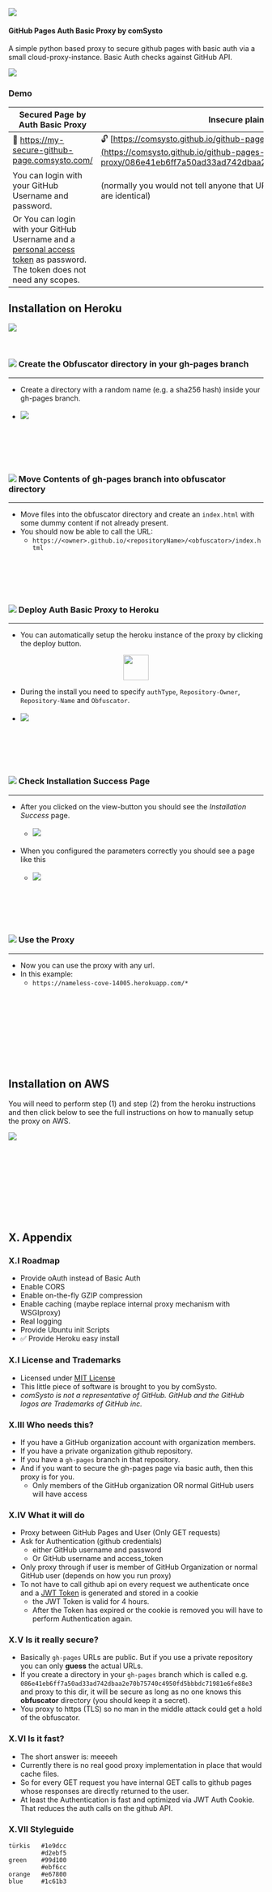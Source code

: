[![](https://comsysto.github.io/github-pages-basic-auth-proxy/public/logo.png)](https://github.com/comsysto/github-pages-basic-auth-proxy)

#### GitHub Pages Auth Basic Proxy by comSysto
A simple python based proxy to secure github pages with basic auth via a small cloud-proxy-instance.
Basic Auth checks against GitHub API. 

 
![](https://comsysto.github.io/github-pages-basic-auth-proxy/public/basic-proxy.svg)

### Demo


| Secured Page by Auth Basic Proxy | Insecure plain GitHub Pages URL |
|--------------------------|-------------------------------|
| :closed_lock_with_key: https://my-secure-github-page.comsysto.com/ | :unlock:  [https://comsysto.github.io/github-pages-basic-auth-proxy/086e4...fe88e3/](https://comsysto.github.io/github-pages-basic-auth-proxy/086e41eb6ff7a50ad33ad742dbaa2e70b75740c4950fd5bbbdc71981e6fe88e3/) |
| You can login with your GitHub Username and password.  |  (normally you would not tell anyone that URL. It is just here that you see that these pages are identical) |
| Or You can login with your GitHub Username and a [personal access token](https://help.github.com/articles/creating-an-access-token-for-command-line-use/) as password. The token does not need any scopes.| |


## Installation on Heroku

![](https://comsysto.github.io/github-pages-basic-auth-proxy/public/beta-warning.svg)

<br>

### ![](https://comsysto.github.io/github-pages-basic-auth-proxy/public/step-bubble-1.svg) Create the Obfuscator directory in your gh-pages branch
<hr>

  * Create a directory with a random name (e.g. a sha256 hash) inside your gh-pages branch. <br>&nbsp;
  * ![](https://comsysto.github.io/github-pages-basic-auth-proxy/public/urls-and-obfuscator-explained.svg)

<br><br><br><br>

### ![](https://comsysto.github.io/github-pages-basic-auth-proxy/public/step-bubble-2.svg) Move Contents of gh-pages branch into obfuscator directory
<hr>

  * Move files into the obfuscator directory and create an `index.html` with some dummy content if not already present.
  * You should now be able to call the URL: 
    * `https://<owner>.github.io/<repositoryName>/<obfuscator>/index.html`

<br><br><br><br>

### ![](https://comsysto.github.io/github-pages-basic-auth-proxy/public/step-bubble-3.svg) Deploy Auth Basic Proxy to Heroku
<hr>

  * You can automatically setup the heroku instance of the proxy by clicking the deploy button.

<p align="center">
  <a href="https://heroku.com/deploy"><img src="https://www.herokucdn.com/deploy/button.svg" height="50" /></a>
</p>

  * During the install you need to specify `authType`, `Repository-Owner`, `Repository-Name` and `Obfuscator`. <br>&nbsp;
  * ![](https://comsysto.github.io/github-pages-basic-auth-proxy/public/heroku-one-click-install.gif)

<br><br><br><br>

### ![](https://comsysto.github.io/github-pages-basic-auth-proxy/public/step-bubble-4.svg) Check Installation Success Page
<hr>

  * After you clicked on the view-button you should see the *Installation Success* page. <br>&nbsp;
    * ![](https://comsysto.github.io/github-pages-basic-auth-proxy/public/heroku-deploy-success.png) <br>&nbsp;
  * When you configured the parameters correctly you should see a page like this <br>&nbsp;
    * ![](https://comsysto.github.io/github-pages-basic-auth-proxy/public/heroku-install-success.png)

<br><br><br><br>

### ![](https://comsysto.github.io/github-pages-basic-auth-proxy/public/step-bubble-5.svg) Use the Proxy
<hr>

  * Now you can use the proxy with any url. 
  * In this example:
    * `https://nameless-cove-14005.herokuapp.com/*`

<br><br><br><br>
<br><br><br><br>

## Installation on AWS

You will need to perform step (1) and step (2) from the heroku instructions and then 
click below to see the full instructions on how to manually setup the proxy on AWS.

[![](https://comsysto.github.io/github-pages-basic-auth-proxy/public/aws-logo.png)](./doc/Howto-Install-on-AWS.md)


<br><br><br><br>
<br><br><br><br>

## X. Appendix

### X.I Roadmap

  * Provide oAuth instead of Basic Auth
  * Enable CORS
  * Enable on-the-fly GZIP compression
  * Enable caching (maybe replace internal proxy mechanism with WSGIproxy)
  * Real logging
  * Provide Ubuntu init Scripts
  * :white_check_mark: Provide Heroku easy install


### X.I License and Trademarks

  * Licensed under [MIT License](./LICENSE.md)
  * This little piece of software is brought to you by comSysto.
  * *comSysto is not a representative of GitHub. GitHub and the GitHub logos are Trademarks of GitHub inc.* 

### X.III Who needs this?

  * If you have a GitHub organization account with organization members.
  * If you have a private organization github repository.
  * If you have a `gh-pages` branch in that repository.
  * And if you want to secure the gh-pages page via basic auth, then this proxy is for you.
    * Only members of the GitHub organization OR normal GitHub users will have access
  
### X.IV What it will do


  * Proxy between GitHub Pages and User (Only GET requests)
  * Ask for Authentication (github credentials)
    * either GitHub username and password
    * Or GitHub username and access_token
  * Only proxy through if user is member of GitHub Organization or normal GitHub user (depends on how you run proxy)
  * To not have to call github api on every request we authenticate once and a [JWT Token](https://jwt.io/) is generated and stored in a cookie
    * the JWT Token is valid for 4 hours.
    * After the Token has expired or the cookie is removed you will have to perform Authentication again.
  
### X.V Is it really secure?
 
  * Basically `gh-pages` URLs are public. But if you use a private repository you can only **guess** the actual URLs. 
  * If you create a directory in your `gh-pages` branch which is called e.g. `086e41eb6ff7a50ad33ad742dbaa2e70b75740c4950fd5bbbdc71981e6fe88e3` and proxy to this dir, it will be secure as long as no one knows this **obfuscator** directory (you should keep it a secret).
  * You proxy to https (TLS) so no man in the middle attack could get a hold of the obfuscator.

### X.VI Is it fast?
 
  * The short answer is: meeeeh
  * Currently there is no real good proxy implementation in place that would cache files.
  * So for every GET request you have internal GET calls to github pages whose responses are directly returned to the user.
  * At least the Authentication is fast and optimized via JWT Auth Cookie. That reduces the auth calls on the github API.


### X.VII Styleguide

```
türkis   #1e9dcc
         #d2ebf5 
green    #99d100  
         #ebf6cc 
orange   #e67800 
blue     #1c61b3
```
